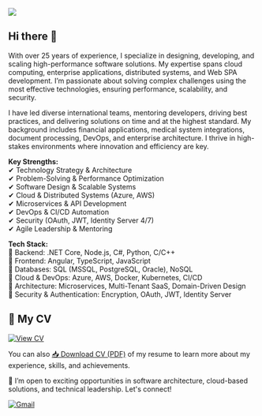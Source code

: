 ![](https://komarev.com/ghpvc/?username=xhunter74&style=for-the-badge)

## Hi there 👋

With over 25 years of experience, I specialize in designing, developing, and scaling high-performance software solutions. My expertise spans cloud computing, enterprise applications, distributed systems, and Web SPA development. I’m passionate about solving complex challenges using the most effective technologies, ensuring performance, scalability, and security.

I have led diverse international teams, mentoring developers, driving best practices, and delivering solutions on time and at the highest standard. My background includes financial applications, medical system integrations, document processing, DevOps, and enterprise architecture. I thrive in high-stakes environments where innovation and efficiency are key.

**Key Strengths:**  
✔ Technology Strategy & Architecture  
✔ Problem-Solving & Performance Optimization  
✔ Software Design & Scalable Systems  
✔ Cloud & Distributed Systems (Azure, AWS)  
✔ Microservices & API Development  
✔ DevOps & CI/CD Automation  
✔ Security (OAuth, JWT, Identity Server 4/7)  
✔ Agile Leadership & Mentoring  

**Tech Stack:**  
🔹 Backend: .NET Core, Node.js, C#, Python, C/C++  
🔹 Frontend: Angular, TypeScript, JavaScript  
🔹 Databases: SQL (MSSQL, PostgreSQL, Oracle), NoSQL  
🔹 Cloud & DevOps: Azure, AWS, Docker, Kubernetes, CI/CD  
🔹 Architecture: Microservices, Multi-Tenant SaaS, Domain-Driven Design  
🔹 Security & Authentication: Encryption, OAuth, JWT, Identity Server

## 📄 My CV

[![View CV](https://img.shields.io/badge/View%20CV-PDF-blue?style=for-the-badge&logo=readthedocs)](./CVSerhiyKrasovskyy.pdf)

You can also [📥 Download CV (PDF)]([https://github.com/XHunter74/xhunter74/releases/download/v1.0/CVSerhiyKrasovskyy.pdf])
 of my resume to learn more about my experience, skills, and achievements.


🔗 I’m open to exciting opportunities in software architecture, cloud-based solutions, and technical leadership. Let's connect!

[![Gmail](https://img.shields.io/badge/Gmail-D14836?style=for-the-badge&logo=gmail&logoColor=white)](mailto:xhunter74@gmail.com)
